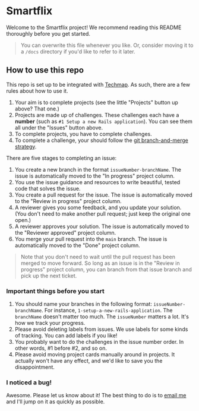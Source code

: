 # Smartflix
Welcome to the Smartflix project! We recommend reading this README thoroughly before you get started.

> You can overwrite this file whenever you like. Or, consider moving it to a `/docs` directory if you'd like to refer to it later.

## How to use this repo

This repo is set up to be integrated with [Techmap](https://graph.techmap.app). As such, there are a few rules about how to use it.

1. Your aim is to complete projects (see the little "Projects" button up above? That one.)
2. Projects are made up of challenges. These challenges each have a **number** (such as `#1 Setup a new Rails application`). You can see them all under the "Issues" button above.
3. To complete projects, you have to complete challenges.
4. To complete a challenge, your should follow the [git branch-and-merge strategy](https://medium.com/swlh/git-branching-and-merging-made-easy-f7dacd4aa75e).

There are five stages to completing an issue:

1. You create a new branch in the format `issueNumber-branchName`. The issue is automatically moved to the "In progress" project column.
2. You use the issue guidance and resources to write beautiful, tested code that solves the issue.
3. You create a pull request for the issue. The issue is automatically moved to the "Review in progress" project column.
4. A reviewer gives you some feedback, and you update your solution. (You don't need to make another pull request; just keep the original one open.)
5. A reviewer approves your solution. The issue is automatically moved to the "Reviewer approved" project column.
6. You merge your pull request into the `main` branch. The issue is automatically moved to the "Done" project column.

> Note that you don't need to wait until the pull request has been merged to move forward. So long as an issue is in the "Review in progress" project column, you can branch from that issue branch and pick up the next ticket.

### Important things before you start

1. You should name your branches in the following format: `issueNumber-branchName`. For instance, `1-setup-a-new-rails-application`. The `branchName` doesn't matter too much. The `issueNumber` matters a lot. It's how we track your progress.
2. Please avoid deleting labels from issues. We use labels for some kinds of tracking. You can add labels if you like!
3. You probably want to do the challenges in the issue number order. In other words, #1 before #2, and so on.
4. Please avoid moving project cards manually around in projects. It actually won't have any effect, and we'd like to save you the disappointment.

### I noticed a bug!

Awesome. Please let us know about it! The best thing to do is to [email me](mailto:sam@whatever.xyz) and I'll jump on it as quickly as possible.
